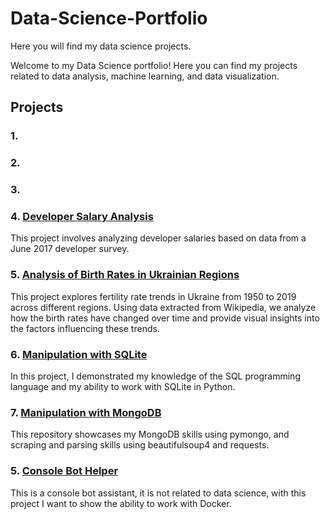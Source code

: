 # Data-Science-Portfolio
Here you will find my data science projects.

Welcome to my Data Science portfolio! Here you can find my projects related to data analysis, machine learning, and data visualization.

## Projects

### 1. 

### 2. 

### 3.

### 4. [Developer Salary Analysis](https://github.com/data-tamer2410/ds-developer-salary-analysis/tree/main)
This project involves analyzing developer salaries based on data from a June 2017 developer survey.

### 5. [Analysis of Birth Rates in Ukrainian Regions](https://github.com/data-tamer2410/ds-analysis-of-birth-rates-in-ukrainian-regions)
This project explores fertility rate trends in Ukraine from 1950 to 2019 across different regions. Using data extracted from Wikipedia, we analyze how the birth rates have changed over time and provide visual insights into the factors influencing these trends.

### 6. [Manipulation with SQLite](https://github.com/data-tamer2410/ds-manipulation-with-sqlite/tree/master)
In this project, I demonstrated my knowledge of the SQL programming language and my ability to work with SQLite in Python.

### 7. [Manipulation with MongoDB](https://github.com/data-tamer2410/ds-manipulation-with-mongodb/tree/master)
This repository showcases my MongoDB skills using pymongo, and scraping and parsing skills using beautifulsoup4 and requests.

### 5. [Console Bot Helper](https://github.com/data-tamer2410/ds-console-bot-helper/tree/master)
This is a console bot assistant, it is not related to data science, with this project I want to show the ability to work with Docker.



